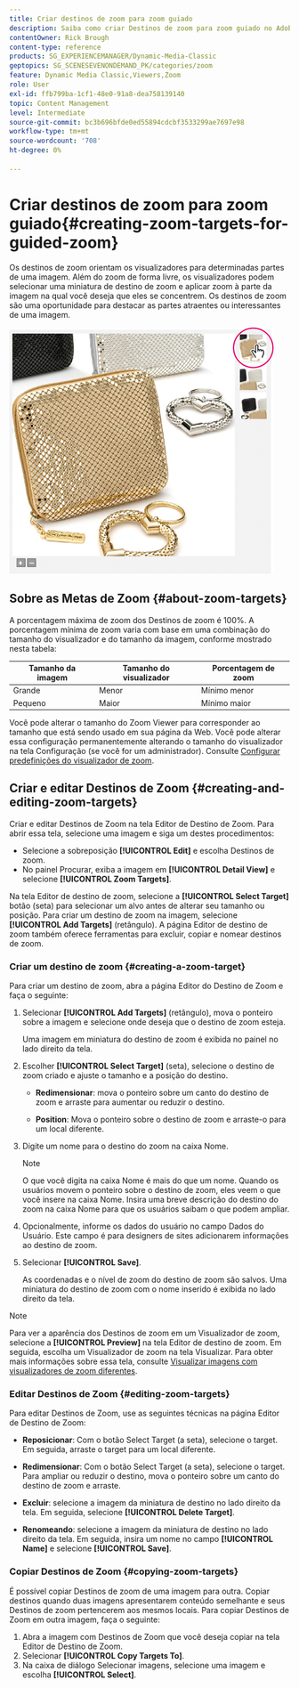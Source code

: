 ```yaml
---
title: Criar destinos de zoom para zoom guiado
description: Saiba como criar Destinos de zoom para zoom guiado no Adobe Dynamic Media Classic.
contentOwner: Rick Brough
content-type: reference
products: SG_EXPERIENCEMANAGER/Dynamic-Media-Classic
geptopics: SG_SCENESEVENONDEMAND_PK/categories/zoom
feature: Dynamic Media Classic,Viewers,Zoom
role: User
exl-id: ffb799ba-1cf1-48e0-91a8-dea758139140
topic: Content Management
level: Intermediate
source-git-commit: bc3b696bfde0ed55894cdcbf3533299ae7697e98
workflow-type: tm+mt
source-wordcount: '708'
ht-degree: 0%

---
```


# Criar destinos de zoom para zoom guiado{#creating-zoom-targets-for-guided-zoom}

Os destinos de zoom orientam os visualizadores para determinadas partes de uma imagem. Além do zoom de forma livre, os visualizadores podem selecionar uma miniatura de destino de zoom e aplicar zoom à parte da imagem na qual você deseja que eles se concentrem. Os destinos de zoom são uma oportunidade para destacar as partes atraentes ou interessantes de uma imagem.

![Criar destinos de zoom para zoom guiado](/help/using/assets/zo_guided_zoom.png)

## Sobre as Metas de Zoom {#about-zoom-targets}

A porcentagem máxima de zoom dos Destinos de zoom é 100%. A porcentagem mínima de zoom varia com base em uma combinação do tamanho do visualizador e do tamanho da imagem, conforme mostrado nesta tabela:

| Tamanho da imagem | Tamanho do visualizador | Porcentagem de zoom |
| --- | --- | --- |
| Grande | Menor | Mínimo menor |
| Pequeno | Maior | Mínimo maior |

Você pode alterar o tamanho do Zoom Viewer para corresponder ao tamanho que está sendo usado em sua página da Web. Você pode alterar essa configuração permanentemente alterando o tamanho do visualizador na tela Configuração (se você for um administrador). Consulte [Configurar predefinições do visualizador de zoom](setting-zoom-viewer-presets.md#setting_up_zoom_viewer_presets).

## Criar e editar Destinos de Zoom {#creating-and-editing-zoom-targets}

Criar e editar Destinos de Zoom na tela Editor de Destino de Zoom. Para abrir essa tela, selecione uma imagem e siga um destes procedimentos:

* Selecione a sobreposição **[!UICONTROL Edit]** e escolha Destinos de zoom.
* No painel Procurar, exiba a imagem em **[!UICONTROL Detail View]** e selecione **[!UICONTROL Zoom Targets]**.

Na tela Editor de destino de zoom, selecione a **[!UICONTROL Select Target]** botão (seta) para selecionar um alvo antes de alterar seu tamanho ou posição. Para criar um destino de zoom na imagem, selecione **[!UICONTROL Add Targets]** (retângulo). A página Editor de destino de zoom também oferece ferramentas para excluir, copiar e nomear destinos de zoom.

### Criar um destino de zoom {#creating-a-zoom-target}

Para criar um destino de zoom, abra a página Editor do Destino de Zoom e faça o seguinte:

1. Selecionar **[!UICONTROL Add Targets]** (retângulo), mova o ponteiro sobre a imagem e selecione onde deseja que o destino de zoom esteja.

   Uma imagem em miniatura do destino de zoom é exibida no painel no lado direito da tela.

1. Escolher **[!UICONTROL Select Target]** (seta), selecione o destino de zoom criado e ajuste o tamanho e a posição do destino.

   * **Redimensionar**: mova o ponteiro sobre um canto do destino de zoom e arraste para aumentar ou reduzir o destino.

   * **Position**: Mova o ponteiro sobre o destino de zoom e arraste-o para um local diferente.

1. Digite um nome para o destino do zoom na caixa Nome.

   >[!NOTE]
   >
   >O que você digita na caixa Nome é mais do que um nome. Quando os usuários movem o ponteiro sobre o destino de zoom, eles veem o que você insere na caixa Nome. Insira uma breve descrição do destino do zoom na caixa Nome para que os usuários saibam o que podem ampliar.

1. Opcionalmente, informe os dados do usuário no campo Dados do Usuário. Este campo é para designers de sites adicionarem informações ao destino de zoom.
1. Selecionar **[!UICONTROL Save]**.

   As coordenadas e o nível de zoom do destino de zoom são salvos. Uma miniatura do destino de zoom com o nome inserido é exibida no lado direito da tela.

>[!NOTE]
>
>Para ver a aparência dos Destinos de zoom em um Visualizador de zoom, selecione a **[!UICONTROL Preview]** na tela Editor de destino de zoom. Em seguida, escolha um Visualizador de zoom na tela Visualizar. Para obter mais informações sobre essa tela, consulte [Visualizar imagens com visualizadores de zoom diferentes](previewing-image-assets-different-zoom.md#previewing_image_assets_with_different_zoom_viewers).

### Editar Destinos de Zoom {#editing-zoom-targets}

Para editar Destinos de Zoom, use as seguintes técnicas na página Editor de Destino de Zoom:

* **Reposicionar**: Com o botão Select Target (a seta), selecione o target. Em seguida, arraste o target para um local diferente.

* **Redimensionar**: Com o botão Select Target (a seta), selecione o target. Para ampliar ou reduzir o destino, mova o ponteiro sobre um canto do destino de zoom e arraste.

* **Excluir**: selecione a imagem da miniatura de destino no lado direito da tela. Em seguida, selecione **[!UICONTROL Delete Target]**.

* **Renomeando**: selecione a imagem da miniatura de destino no lado direito da tela. Em seguida, insira um nome no campo **[!UICONTROL Name]** e selecione **[!UICONTROL Save]**.

### Copiar Destinos de Zoom {#copying-zoom-targets}

É possível copiar Destinos de zoom de uma imagem para outra. Copiar destinos quando duas imagens apresentarem conteúdo semelhante e seus Destinos de zoom pertencerem aos mesmos locais. Para copiar Destinos de Zoom em outra imagem, faça o seguinte:

1. Abra a imagem com Destinos de Zoom que você deseja copiar na tela Editor de Destino de Zoom.
1. Selecionar **[!UICONTROL Copy Targets To]**.
1. Na caixa de diálogo Selecionar imagens, selecione uma imagem e escolha **[!UICONTROL Select]**.
